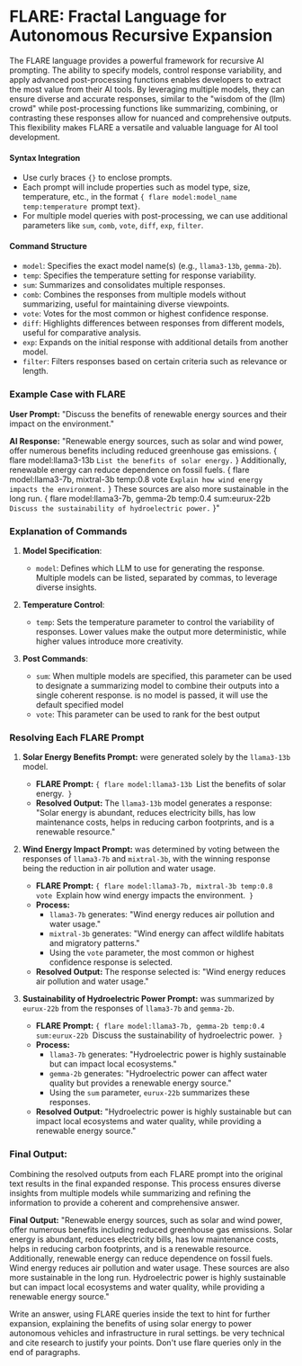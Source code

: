 # FLARE: Fractal Language for Autonomous Recursive Expansion

The FLARE language provides a powerful framework for recursive AI prompting. The ability to specify models, control response variability, and apply advanced post-processing functions enables developers to extract the most value from their AI tools. By leveraging multiple models, they can ensure diverse and accurate responses, similar to the "wisdom of the (llm) crowd" while post-processing functions like summarizing, combining, or contrasting these responses allow for nuanced and comprehensive outputs. This flexibility makes FLARE a versatile and valuable language for AI tool development.

#### Syntax Integration
- Use curly braces `{}` to enclose prompts.
- Each prompt will include properties such as model type, size, temperature, etc., in the format `{ flare model:model_name temp:temperature `prompt text`}`.
- For multiple model queries with post-processing, we can use additional parameters like `sum`, `comb`, `vote`, `diff`, `exp`, `filter`.

#### Command Structure
- `model`: Specifies the exact model name(s) (e.g., `llama3-13b`, `gemma-2b`).
- `temp`: Specifies the temperature setting for response variability.
- `sum`: Summarizes and consolidates multiple responses.
- `comb`: Combines the responses from multiple models without summarizing, useful for maintaining diverse viewpoints.
- `vote`: Votes for the most common or highest confidence response.
- `diff`: Highlights differences between responses from different models, useful for comparative analysis.
- `exp`: Expands on the initial response with additional details from another model.
- `filter`: Filters responses based on certain criteria such as relevance or length.

### Example Case with FLARE

**User Prompt:**
"Discuss the benefits of renewable energy sources and their impact on the environment."

**AI Response:**
"Renewable energy sources, such as solar and wind power, offer numerous benefits including reduced greenhouse gas emissions. { flare model:llama3-13b `List the benefits of solar energy.` } Additionally, renewable energy can reduce dependence on fossil fuels. { flare model:llama3-7b, mixtral-3b temp:0.8 vote `Explain how wind energy impacts the environment.` } These sources are also more sustainable in the long run. { flare model:llama3-7b, gemma-2b temp:0.4 sum:eurux-22b `Discuss the sustainability of hydroelectric power.` }"

### Explanation of Commands

1. **Model Specification**:
   - `model`: Defines which LLM to use for generating the response. Multiple models can be listed, separated by commas, to leverage diverse insights.

2. **Temperature Control**:
   - `temp`: Sets the temperature parameter to control the variability of responses. Lower values make the output more deterministic, while higher values introduce more creativity.

3. **Post Commands**:
   - `sum`: When multiple models are specified, this parameter can be used to designate a summarizing model to combine their outputs into a single coherent response. is no model is passed, it will use the default specified model
   - `vote`: This parameter can be used to rank for the best output
   

### Resolving Each FLARE Prompt

1. **Solar Energy Benefits Prompt:** were generated solely by the `llama3-13b` model.
   - **FLARE Prompt:** `{ flare model:llama3-13b `List the benefits of solar energy.` }`
   - **Resolved Output:** The `llama3-13b` model generates a response: "Solar energy is abundant, reduces electricity bills, has low maintenance costs, helps in reducing carbon footprints, and is a renewable resource."

2. **Wind Energy Impact Prompt:** was determined by voting between the responses of `llama3-7b` and `mixtral-3b`, with the winning response being the reduction in air pollution and water usage.
   - **FLARE Prompt:** `{ flare model:llama3-7b, mixtral-3b temp:0.8 vote `Explain how wind energy impacts the environment.` }`
   - **Process:**
     - `llama3-7b` generates: "Wind energy reduces air pollution and water usage."
     - `mixtral-3b` generates: "Wind energy can affect wildlife habitats and migratory patterns."
     - Using the `vote` parameter, the most common or highest confidence response is selected.
   - **Resolved Output:** The response selected is: "Wind energy reduces air pollution and water usage."

3. **Sustainability of Hydroelectric Power Prompt:** was summarized by `eurux-22b` from the responses of `llama3-7b` and `gemma-2b`.
   - **FLARE Prompt:** `{ flare model:llama3-7b, gemma-2b temp:0.4 sum:eurux-22b `Discuss the sustainability of hydroelectric power.` }`
   - **Process:**
     - `llama3-7b` generates: "Hydroelectric power is highly sustainable but can impact local ecosystems."
     - `gemma-2b` generates: "Hydroelectric power can affect water quality but provides a renewable energy source."
     - Using the `sum` parameter, `eurux-22b` summarizes these responses.
   - **Resolved Output:** "Hydroelectric power is highly sustainable but can impact local ecosystems and water quality, while providing a renewable energy source."

### Final Output:

Combining the resolved outputs from each FLARE prompt into the original text results in the final expanded response. This process ensures diverse insights from multiple models while summarizing and refining the information to provide a coherent and comprehensive answer.

**Final Output:**
"Renewable energy sources, such as solar and wind power, offer numerous benefits including reduced greenhouse gas emissions. Solar energy is abundant, reduces electricity bills, has low maintenance costs, helps in reducing carbon footprints, and is a renewable resource. Additionally, renewable energy can reduce dependence on fossil fuels. Wind energy reduces air pollution and water usage. These sources are also more sustainable in the long run. Hydroelectric power is highly sustainable but can impact local ecosystems and water quality, while providing a renewable energy source."




Write an answer, using FLARE queries inside the text to hint for further expansion, explaining the benefits of using solar energy to power autonomous vehicles and infrastructure in rural settings. be very technical and cite research to justify your points. 
Don't use flare queries only in the end of paragraphs.


